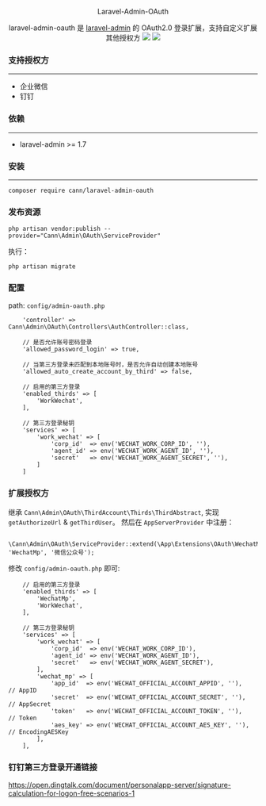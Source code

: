 <p align="center">Laravel-Admin-OAuth</p>

<p align="center">
  laravel-admin-oauth 是 <a href="https://laravel-admin.org/">laravel-admin</a> 的 OAuth2.0 登录扩展，支持自定义扩展其他授权方
  <img src="https://blog-1252314417.cos.ap-shanghai.myqcloud.com/1588825967295.jpg">
  <img src="https://blog-1252314417.cos.ap-shanghai.myqcloud.com/1588826006635.jpg">
</p>


### 支持授权方
------------
- 企业微信
- 钉钉


### 依赖
------------
 - laravel-admin >= 1.7
 
 
### 安装
------------
```
composer require cann/laravel-admin-oauth
```

### 发布资源

```
php artisan vendor:publish --provider="Cann\Admin\OAuth\ServiceProvider"
```

执行：
```
php artisan migrate
```

### 配置

path: `config/admin-oauth.php`

```
    'controller' => Cann\Admin\OAuth\Controllers\AuthController::class,

    // 是否允许账号密码登录
    'allowed_password_login' => true,

    // 当第三方登录未匹配到本地账号时，是否允许自动创建本地账号
    'allowed_auto_create_account_by_third' => false,

    // 启用的第三方登录
    'enabled_thirds' => [
        'WorkWechat',
    ],

    // 第三方登录秘钥
    'services' => [
        'work_wechat' => [
            'corp_id'  => env('WECHAT_WORK_CORP_ID', ''),
            'agent_id' => env('WECHAT_WORK_AGENT_ID', ''),
            'secret'   => env('WECHAT_WORK_AGENT_SECRET', ''),
        ]
    ]
```

### 扩展授权方

继承 `Cann\Admin\OAuth\ThirdAccount\Thirds\ThirdAbstract`, 实现 `getAuthorizeUrl` & `getThirdUser`。 然后在 `AppServerProvider` 中注册：

```
    \Cann\Admin\OAuth\ServiceProvider::extend(\App\Extensions\OAuth\WechatMp::class, 'WechatMp', '微信公众号');
```

修改 `config/admin-oauth.php` 即可:

```
    // 启用的第三方登录
    'enabled_thirds' => [
        'WechatMp',
        'WorkWechat',
    ],

    // 第三方登录秘钥
    'services' => [
        'work_wechat' => [
            'corp_id'  => env('WECHAT_WORK_CORP_ID'),
            'agent_id' => env('WECHAT_WORK_AGENT_ID'),
            'secret'   => env('WECHAT_WORK_AGENT_SECRET'),
        ],
        'wechat_mp' => [
            'app_id'  => env('WECHAT_OFFICIAL_ACCOUNT_APPID', ''),   // AppID
            'secret'  => env('WECHAT_OFFICIAL_ACCOUNT_SECRET', ''),   // AppSecret
            'token'   => env('WECHAT_OFFICIAL_ACCOUNT_TOKEN', ''),    // Token
            'aes_key' => env('WECHAT_OFFICIAL_ACCOUNT_AES_KEY', ''),  // EncodingAESKey
        ],
    ],
```

### 钉钉第三方登录开通链接

https://open.dingtalk.com/document/personalapp-server/signature-calculation-for-logon-free-scenarios-1
